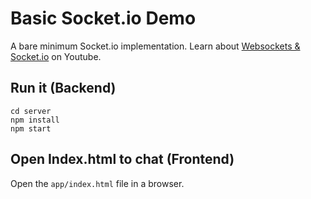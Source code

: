 # Basic Socket.io Demo

A bare minimum Socket.io implementation. Learn about [Websockets & Socket.io](https://youtu.be/1BfCnjr_Vjg) on Youtube. 

## Run it (Backend)

```
cd server
npm install
npm start
```
## Open Index.html to chat (Frontend)
Open the `app/index.html` file in a browser. 